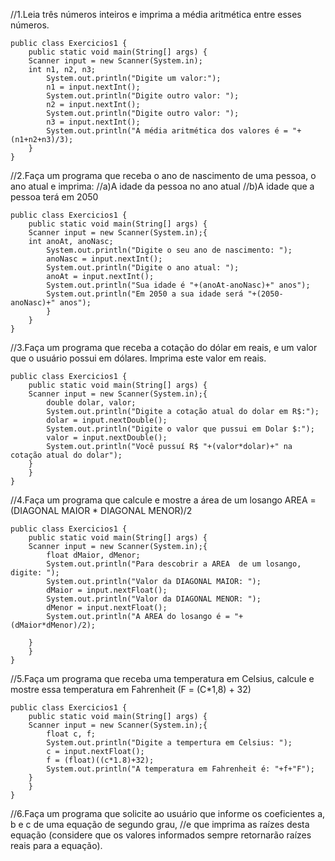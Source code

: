 

//1.Leia três números inteiros e imprima a média aritmética entre esses números.

```
public class Exercicios1 { 
    public static void main(String[] args) {
    Scanner input = new Scanner(System.in);
    int n1, n2, n3;
        System.out.println("Digite um valor:");
        n1 = input.nextInt();
        System.out.println("Digite outro valor: ");
        n2 = input.nextInt();
        System.out.println("Digite outro valor: ");
        n3 = input.nextInt();
        System.out.println("A média aritmética dos valores é = "+(n1+n2+n3)/3);
    }  
}
```

//2.Faça um programa que receba o ano de nascimento de uma pessoa, o ano atual e imprima:
//a)A idade da pessoa no ano atual
//b)A idade que a pessoa terá em 2050

```
public class Exercicios1 { 
    public static void main(String[] args) {
    Scanner input = new Scanner(System.in);{
    int anoAt, anoNasc;
        System.out.println("Digite o seu ano de nascimento: ");
        anoNasc = input.nextInt();
        System.out.println("Digite o ano atual: ");
        anoAt = input.nextInt();
        System.out.println("Sua idade é "+(anoAt-anoNasc)+" anos");
        System.out.println("Em 2050 a sua idade será "+(2050-anoNasc)+" anos"); 
        }
    }
}
```

//3.Faça um programa que receba a cotação do dólar em reais, e um valor que o usuário possui em dólares. Imprima este valor em reais.

```
public class Exercicios1 { 
    public static void main(String[] args) {
    Scanner input = new Scanner(System.in);{
        double dolar, valor;
        System.out.println("Digite a cotação atual do dolar em R$:");
        dolar = input.nextDouble();
        System.out.println("Digite o valor que pussui em Dolar $:");
        valor = input.nextDouble();
        System.out.println("Você pussuí R$ "+(valor*dolar)+" na cotação atual do dolar");
    }
    }
}
```

//4.Faça um programa que calcule e mostre a área de um losango AREA = (DIAGONAL MAIOR * DIAGONAL MENOR)/2 

```
public class Exercicios1 { 
    public static void main(String[] args) {
    Scanner input = new Scanner(System.in);{
        float dMaior, dMenor;
        System.out.println("Para descobrir a AREA  de um losango, digite: ");
        System.out.println("Valor da DIAGONAL MAIOR: ");
        dMaior = input.nextFloat();
        System.out.println("Valor da DIAGONAL MENOR: ");
        dMenor = input.nextFloat();
        System.out.println("A AREA do losango é = "+(dMaior*dMenor)/2);
        
    }
    }
}
```

//5.Faça um programa que receba uma temperatura em Celsius, calcule e mostre essa temperatura em Fahrenheit (F = (C*1,8) + 32)

```
public class Exercicios1 { 
    public static void main(String[] args) {
    Scanner input = new Scanner(System.in);{
        float c, f;
        System.out.println("Digite a tempertura em Celsius: ");
        c = input.nextFloat();
        f = (float)((c*1.8)+32);
        System.out.println("A temperatura em Fahrenheit é: "+f+"F");
    }
    }
}
```

//6.Faça um programa que solicite ao usuário que informe os coeficientes a, b e c de uma equação de segundo grau, 
//e que imprima as raízes desta equação (considere que os valores informados sempre retornarão raízes reais para a equação).



